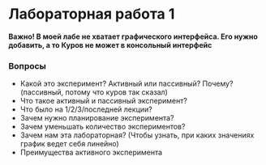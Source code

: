 # Лабораторная работа 1 
**Важно! В моей лабе не хватает графического интерфейса. Его нужно добавить, а то Куров не может в консольный интерфейс**

### Вопросы
  - Какой это эксперимент? Активный или пассивный? Почему? (пассивный, потому что куров так сказал)
  - Что такое активный и пассивный эксперимент?  
  - Что было на 1/2/3/последней лекции?
  - Зачем нужно планирование эксперимента?
  - Зачем уменьшать количество экспериментов? 
  - Зачем нам эта лабораторная? (Чтобы узнать, при каких значениях график ведет себя линейно) 
  - Преимущества активного эксперимента
 